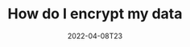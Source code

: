---
title: "How do I encrypt my data"
date: 2022-04-08T23
slug: data encryption
category: blog 
summary:
description: 
cover:
  image: ""
  alt: ""
  caption: 
  relative: true
showtoc: true
tags:
  - Linux
  - Mac
draft: false
---
